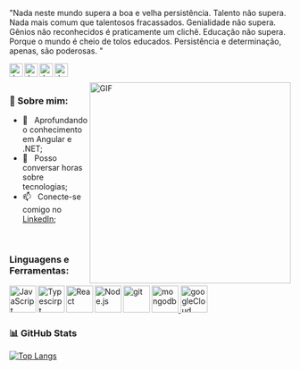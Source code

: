 "Nada neste mundo supera a boa e velha persistência. Talento não supera. Nada mais comum que talentosos fracassados. Genialidade não supera. Gênios não reconhecidos é praticamente um clichê. Educação não supera. Porque o mundo é cheio de tolos educados. Persistência e determinação, apenas, são poderosas. "
<br/>

<a href="https://www.linkedin.com/in/isaac-moura-de-oliveira-60737913a/" target="_blank"> <img align="left" alt="JavaScript" height ="24px" src="https://img.shields.io/badge/LinkedIn-0077B5?style=for-the-badge&logo=linkedin&logoColor=white"> </a>

<a href="https://api.whatsapp.com/send?phone=5547999002349/" target="_blank"> <img align="left" alt="JavaScript" height ="24px" src="https://img.shields.io/badge/WhatsApp-25D366?style=for-the-badge&logo=whatsapp&logoColor=white"> </a>

<a href="https://www.instagram.com/isaac_mmo/" target="_blank"> <img align="left" alt="JavaScript" height ="24px" src="https://img.shields.io/badge/Instagram-E4405F?style=for-the-badge&logo=instagram&logoColor=white"> </a>

<a href="mailto:isaacestudo1999@gmail.com" target="_blank"> <img align="left" alt="JavaScript" height ="24px" src="https://img.shields.io/badge/Gmail-D14836?style=for-the-badge&logo=gmail&logoColor=white"> </a>


<br/>
<br/>
<img align="right" alt="GIF" src="https://media.giphy.com/media/SWoSkN6DxTszqIKEqv/giphy.gif" width="360px"/>



### 🧐 Sobre mim:

- 🌱 &nbsp; Aprofundando o conhecimento em Angular e .NET; 
- 💬 &nbsp; Posso conversar horas sobre tecnologias;
- 📫 &nbsp; Conecte-se comigo no [LinkedIn](https://www.linkedin.com/in/isaac-moura-de-oliveira-60737913a/);

<br>

### Linguagens e Ferramentas:

<a href="https://developer.mozilla.org/en-US/docs/Web/JavaScript" target="_blank"> <img align="left" alt="JavaScript" height ="48px" src="https://img.icons8.com/color/100/000000/javascript.png"> </a>
<a href="https://www.typescriptlang.org/" target="_blank"> <img align="left" alt="Typescirpt" height ="48px" src="https://img.icons8.com/color/100/000000/typescript.png"> </a>
<a href="https://reactjs.org/" target="_blank"> <img align="left" alt="React" height ="48px" src="https://img.icons8.com/plasticine/100/000000/react.png"> </a>
<a href="https://nodejs.org" target="_blank"> <img align="left" alt="Node.js" height ="48px" src="https://img.icons8.com/color/100/000000/nodejs.png"> </a>
<a href="https://git-scm.com/" target="_blank"> <img src="https://img.icons8.com/color/100/000000/git.png" align="left" alt="git" height='48px'/> </a>
<a href="https://www.mongodb.com/" target="_blank"> <img src="https://img.icons8.com/color/100/000000/mongodb.png" alt="mongodb" height='48px'/> </a>
<a href="https://cloud.google.com/" target="_blank"> <img src="https://img.icons8.com/color/100/000000/google-cloud.png" alt="googleCloud" height='48px'/> </a>

### 📊 GitHub Stats

[![Top Langs](https://github-readme-stats.vercel.app/api/top-langs/?username=zWeeeeelll&layout=compact)](https://github.com/zWeeeeelll/github-readme-stats)
